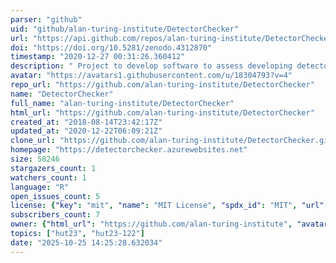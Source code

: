 ```yaml
---
parser: "github"
uid: "github/alan-turing-institute/DetectorChecker"
url: "https://api.github.com/repos/alan-turing-institute/DetectorChecker"
doi: "https://doi.org/10.5281/zenodo.4312870"
timestamp: "2020-12-27 00:31:26.360412"
description: " Project to develop software to assess developing detector screen damage (Web App based on the original DetectorChecker package)"
avatar: "https://avatars1.githubusercontent.com/u/18304793?v=4"
repo_url: "https://github.com/alan-turing-institute/DetectorChecker"
name: "DetectorChecker"
full_name: "alan-turing-institute/DetectorChecker"
html_url: "https://github.com/alan-turing-institute/DetectorChecker"
created_at: "2018-08-14T23:42:17Z"
updated_at: "2020-12-22T06:09:21Z"
clone_url: "https://github.com/alan-turing-institute/DetectorChecker.git"
homepage: "https://detectorchecker.azurewebsites.net"
size: 58246
stargazers_count: 1
watchers_count: 1
language: "R"
open_issues_count: 5
license: {"key": "mit", "name": "MIT License", "spdx_id": "MIT", "url": "https://api.github.com/licenses/mit", "node_id": "MDc6TGljZW5zZTEz"}
subscribers_count: 7
owner: {"html_url": "https://github.com/alan-turing-institute", "avatar_url": "https://avatars1.githubusercontent.com/u/18304793?v=4", "login": "alan-turing-institute", "type": "Organization"}
topics: ["hut23", "hut23-122"]
date: "2025-10-25 14:25:28.632034"
---
```

